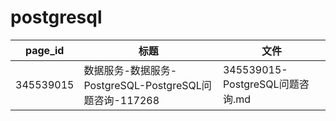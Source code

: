 # postgresql

| page_id | 标题 | 文件 |
|---|---|---|
| 345539015 | 数据服务-数据服务-PostgreSQL-PostgreSQL问题咨询-117268 | 345539015-PostgreSQL问题咨询.md |
